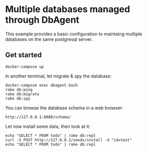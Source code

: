 # Multiple databases managed through DbAgent

This example provides a basic configuration to maintaing multiple databases
on the same postgresql server.

## Get started

```
docker-compose up
```

In another terminal, let migrate & spy the database:

```
docker-compose exec dbagent bash
rake db:ping
rake db:migrate
rake db:spy
```

You can browse the database schema in a web browser:

```
http://127.0.0.1:8080/schema/
```

Let now install some data, then look at it:

```
echo "SELECT * FROM todo" | rake db:repl
curl -X POST http://127.0.0.1/seeds/install -d "id=test"
echo "SELECT * FROM todo" | rake db:repl
```
